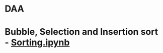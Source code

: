 # DAA
# Bubble, Selection and Insertion sort - [Sorting.ipynb](https://github.com/2203A51739/DAA/blob/main/Sorting.ipynb)
